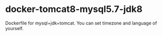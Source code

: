 # docker-tomcat8-mysql5.7-jdk8
Dockerfile for mysql+jdk+tomcat. You can set timezone and language of yourself.
